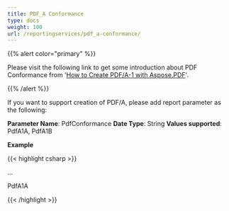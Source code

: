 ```yaml
---
title: PDF_A Conformance
type: docs
weight: 100
url: /reportingservices/pdf_a-conformance/
---
```


{{% alert color="primary" %}}

Please visit the following link to get some introduction about PDF Conformance from '[How to Create PDF/A-1 with Aspose.PDF](https://docs.aspose.com/pdf/net/manipulate-pdf-document/)'.

{{% /alert %}}

If you want to support creation of PDF/A, please add report parameter as the following:

**Parameter Name**: PdfConformance
**Date Type**: String
**Values supported**: PdfA1A, PdfA1B 

**Example**

{{< highlight csharp >}}

 <Render>

...

<Extension Name="APPDF" Type=" Aspose.PDF.ReportingServices.Renderer, Aspose.PDF.ReportingServices">

<Configuration>

<PdfConformance>PdfA1A</PdfConformance>

</Configuration>

</Extension>

</Render>



{{< /highlight >}}
